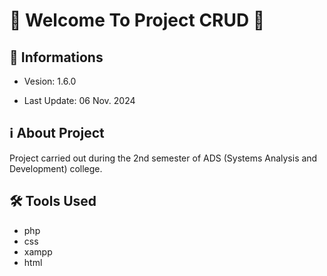 # 🎉 Welcome To Project CRUD 🚀 

## 📢 Informations

- Vesion: 1.6.0

- Last Update: 06 Nov. 2024

## ℹ️ About Project

Project carried out during the 2nd semester of ADS (Systems Analysis and Development) college.

## 🛠️ Tools Used

- php
- css
- xampp
- html
